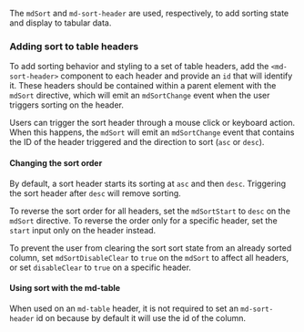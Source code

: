 The `mdSort` and `md-sort-header` are used, respectively, to add sorting state and display
to tabular data.

<!-- example(sort-overview) -->

### Adding sort to table headers

To add sorting behavior and styling to a set of table headers, add the `<md-sort-header>` component
to each header and provide an `id` that will identify it. These headers should be contained within a
parent element with the `mdSort` directive, which will emit an `mdSortChange` event when the user
 triggers sorting on the header.

Users can trigger the sort header through a mouse click or keyboard action. When this happens, the
`mdSort` will emit an `mdSortChange` event that contains the ID of the header triggered and the
direction to sort (`asc` or `desc`).

#### Changing the sort order

By default, a sort header starts its sorting at `asc` and then `desc`. Triggering the sort header
after `desc` will remove sorting.

To reverse the sort order for all headers, set the `mdSortStart` to `desc` on the `mdSort` 
directive. To reverse the order only for a specific header, set the `start` input only on the header 
instead.

To prevent the user from clearing the sort sort state from an already sorted column, set 
`mdSortDisableClear` to `true` on the `mdSort` to affect all headers, or set `disableClear` to 
`true` on a specific header.

#### Using sort with the md-table

When used on an `md-table` header, it is not required to set an `md-sort-header` id on because
by default it will use the id of the column.

<!-- example(table-sorting) -->